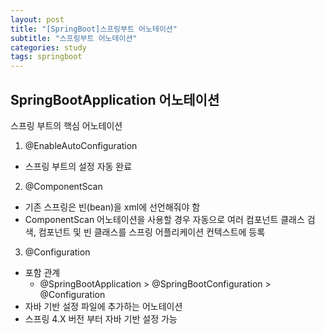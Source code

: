 ```yaml
---
layout: post
title: "[SpringBoot]스프링부트 어노테이션"
subtitle: "스프링부트 어노테이션"
categories: study
tags: springboot
---
```


## SpringBootApplication 어노테이션

스프링 부트의 핵심 어노테이션
1. @EnableAutoConfiguration
 - 스프링 부트의 설정 자동 완료
2. @ComponentScan
 - 기존 스프링은 빈(bean)을 xml에 선언해줘야 함
 - ComponentScan 어노테이션을 사용할 경우 자동으로 여러 컴포넌트 클래스 검색, 컴포넌트 및 빈 클래스를 스프링 어플리케이션 컨텍스트에 등록

3. @Configuration
 - 포함 관계
    -  @SpringBootApplication   >   @SpringBootConfiguration   >   @Configuration
 - 자바 기반 설정 파일에 추가하는 어노테이션
 - 스프링 4.X 버전 부터 자바 기반 설정 가능